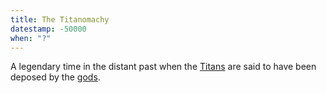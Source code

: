 ```yaml
---
title: The Titanomachy
datestamp: -50000
when: "?"
---
```


A legendary time in the distant past when the [Titans](../creatures/titans) are said to have been deposed by the [gods](../creatures/eternals).
